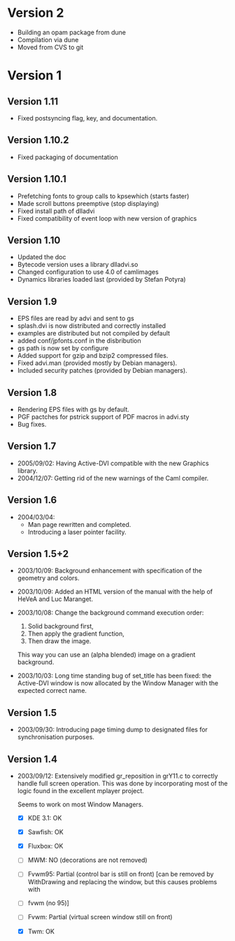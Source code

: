 # Version 2

- Building an opam package from dune
- Compilation via dune 
- Moved from CVS to git


# Version 1

## Version 1.11

- Fixed postsyncing flag, key, and documentation.

## Version 1.10.2

- Fixed packaging of documentation

## Version 1.10.1
- Prefetching fonts to group calls to kpsewhich (starts faster)
- Made scroll buttons preemptive (stop displaying)
- Fixed install path of dlladvi
- Fixed compatibility of event loop with new version of graphics

## Version 1.10
 - Updated the doc
 - Bytecode version uses a library dlladvi.so
 - Changed configuration to use 4.0 of camlimages
 - Dynamics libraries loaded last (provided by Stefan Potyra)

## Version 1.9
 - EPS files are read by advi and sent to gs
 - splash.dvi is now distributed and correctly installed
 - examples are distributed but not compiled by default
 - added conf/jpfonts.conf in the disbribution
 - gs path is now set by configure
 - Added support for gzip and bzip2 compressed files. 
 - Fixed advi.man  (provided mostly by Debian managers).
 - Included security patches (provided by Debian managers).

## Version 1.8
 - Rendering EPS files with gs by default.
 - PGF pactches for pstrick support of PDF macros in advi.sty
 - Bug fixes. 

## Version 1.7
 - 2005/09/02: 
   Having Active-DVI compatible with the new Graphics library.
 - 2004/12/07: 
   Getting rid of the new warnings of the Caml compiler.
   
## Version 1.6
 - 2004/03/04:
   + Man page rewritten and completed.
   + Introducing a laser pointer facility.

## Version 1.5+2

 - 2003/10/09: Background enhancement with specification of the geometry and
   colors.

- 2003/10/09: Added an HTML version of the manual with the help of HeVeA and
   Luc Maranget.

- 2003/10/08: Change the background command execution order:

    1. Solid background first,
    2. Then apply the gradient function,
    3. Then draw the image.

    This way you can use an (alpha blended) image on a gradient background.

- 2003/10/03: Long time standing bug of set_title has been fixed: the
  Active-DVI window is now allocated by the Window Manager with the expected
  correct name.

## Version 1.5

- 2003/09/30: Introducing page timing dump to designated files for
  synchronisation purposes.

## Version 1.4

- 2003/09/12: Extensively modified gr_reposition in grY11.c to correctly
  handle full screen operation.  This was done by incorporating most of the
  logic found in the excellent mplayer project.

  Seems to work on most Window Managers.
  - [X]  KDE 3.1: OK
  - [X]  Sawfish: OK
  - [X]  Fluxbox: OK
  - [ ]  MWM: NO (decorations are not removed)
  - [ ]  Fvwm95: Partial (control bar is still on front) [can be removed by
 	     WithDrawing and replacing the window, but this causes problems with
  - [ ] fvwm (no 95)]
  - [ ] Fvwm: Partial (virtual screen window still on front)
  - [X] Twm: OK
	
